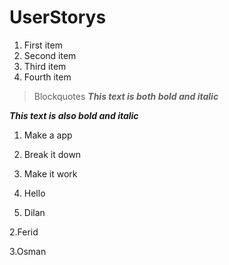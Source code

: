 # UserStorys
 1. First item
 2. Second item
 3. Third item
 4. Fourth item

> Blockquotes
**_This text is both bold and italic_**

__*This text is also bold and italic*__
1. Make a app

2. Break it down

3. Make it work

4. Hello

1. Dilan

2.Ferid

3.Osman
